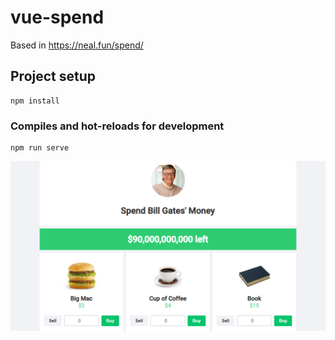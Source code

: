 # vue-spend
Based in https://neal.fun/spend/

## Project setup
```
npm install
```

### Compiles and hot-reloads for development
```
npm run serve
```

![Screenshot](https://github.com/lrapelliboni/vue-spend/blob/master/public/screenshot.png)
